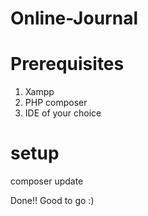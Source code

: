 # Online-Journal

# Prerequisites
1. Xampp
2. PHP composer
3. IDE of your choice
# setup
composer update


Done!! Good to go :)
